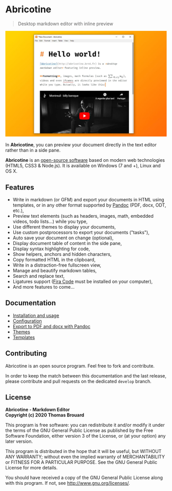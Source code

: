 # Abricotine

> Desktop markdown editor with inline preview

![Abricotine Screenshot](screenshot.jpg)

In **Abricotine**, you can preview your document directly in the text editor rather than in a side pane.

**Abricotine** is an [open-source software](LICENSE) based on modern web technologies (HTML5, CSS3 & Node.js). It is available on Windows (7 and +), Linux and OS X.

## Features

* Write in markdown (or GFM) and export your documents in HTML using templates, or in any other format supported by [Pandoc](https://pandoc.org/) (PDF, docx, ODT, etc.),
* Preview text elements (such as headers, images, math, embedded videos, todo lists...) while you type,
* Use different themes to display your documents,
* Use custom postprocessors to export your documents ("tasks"),
* Auto save your document on change (optional),
* Display document table of content in the side pane,
* Display syntax highlighting for code,
* Show helpers, anchors and hidden characters,
* Copy formatted HTML in the clipboard,
* Write in a distraction-free fullscreen view,
* Manage and beautify markdown tables,
* Search and replace text,
* Ligatures support ([Fira Code](https://github.com/tonsky/FiraCode) must be installed on your computer),
* And more features to come...

## Documentation

* [Installation and usage](https://github.com/brrd/Abricotine/tree/master/docs/installation-and-usage.md)
* [Configuration](https://github.com/brrd/Abricotine/tree/master/docs/configuration.md)
* [Export to PDF and docx with Pandoc](https://github.com/brrd/Abricotine/tree/master/docs/pandoc.md)
* [Themes](https://github.com/brrd/Abricotine/tree/master/docs/themes.md)
* [Templates](https://github.com/brrd/Abricotine/tree/master/docs/templates.md)

## Contributing

Abricotine is an open source program. Feel free to fork and contribute.

In order to keep the match between this documentation and the last release, please contribute and pull requests on the dedicated `develop` branch.

## License

**Abricotine - Markdown Editor**  
**Copyright (c) 2020 Thomas Brouard**

This program is free software: you can redistribute it and/or modify it under the terms of the GNU General Public License as published by the Free Software Foundation, either version 3 of the License, or (at your option) any later version.

This program is distributed in the hope that it will be useful, but WITHOUT ANY WARRANTY; without even the implied warranty of MERCHANTABILITY or FITNESS FOR A PARTICULAR PURPOSE.  See the GNU General Public License for more details.

You should have received a copy of the GNU General Public License along with this program.  If not, see <http://www.gnu.org/licenses/>.
